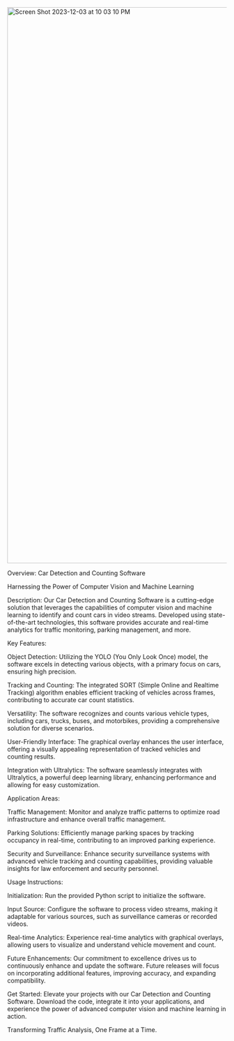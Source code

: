 <img width="1276" alt="Screen Shot 2023-12-03 at 10 03 10 PM" src="https://github.com/AYoussef00/Car-Counter-Detection/assets/33284639/0acfe9a7-5e5a-4c1b-951a-f612d20ba9fd">


Overview: Car Detection and Counting Software

Harnessing the Power of Computer Vision and Machine Learning

Description:
Our Car Detection and Counting Software is a cutting-edge solution that leverages the capabilities of computer vision and machine learning to identify and count cars in video streams. Developed using state-of-the-art technologies, this software provides accurate and real-time analytics for traffic monitoring, parking management, and more.

Key Features:

Object Detection:
Utilizing the YOLO (You Only Look Once) model, the software excels in detecting various objects, with a primary focus on cars, ensuring high precision.

Tracking and Counting:
The integrated SORT (Simple Online and Realtime Tracking) algorithm enables efficient tracking of vehicles across frames, contributing to accurate car count statistics.

Versatility:
The software recognizes and counts various vehicle types, including cars, trucks, buses, and motorbikes, providing a comprehensive solution for diverse scenarios.

User-Friendly Interface:
The graphical overlay enhances the user interface, offering a visually appealing representation of tracked vehicles and counting results.

Integration with Ultralytics:
The software seamlessly integrates with Ultralytics, a powerful deep learning library, enhancing performance and allowing for easy customization.

Application Areas:

Traffic Management:
Monitor and analyze traffic patterns to optimize road infrastructure and enhance overall traffic management.

Parking Solutions:
Efficiently manage parking spaces by tracking occupancy in real-time, contributing to an improved parking experience.

Security and Surveillance:
Enhance security surveillance systems with advanced vehicle tracking and counting capabilities, providing valuable insights for law enforcement and security personnel.

Usage Instructions:

Initialization:
Run the provided Python script to initialize the software.

Input Source:
Configure the software to process video streams, making it adaptable for various sources, such as surveillance cameras or recorded videos.

Real-time Analytics:
Experience real-time analytics with graphical overlays, allowing users to visualize and understand vehicle movement and count.

Future Enhancements:
Our commitment to excellence drives us to continuously enhance and update the software. Future releases will focus on incorporating additional features, improving accuracy, and expanding compatibility.

Get Started:
Elevate your projects with our Car Detection and Counting Software. Download the code, integrate it into your applications, and experience the power of advanced computer vision and machine learning in action.

Transforming Traffic Analysis, One Frame at a Time.










